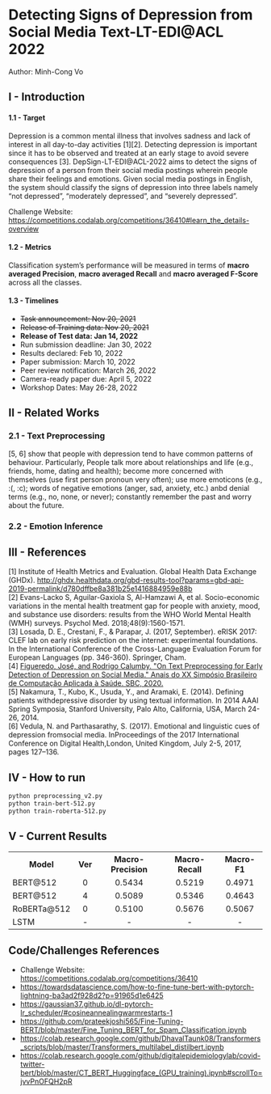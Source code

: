 # Detecting Signs of Depression from Social Media Text-LT-EDI@ACL 2022

Author: Minh-Cong Vo

## I - Introduction

#### 1.1 - Target

Depression is a common mental illness that involves sadness and lack of interest in all day-to-day activities [1][2]. Detecting depression is important since it has to be observed and treated at an early stage to avoid severe consequences [3]. DepSign-LT-EDI@ACL-2022 aims to detect the signs of depression of a person from their social media postings wherein people share their feelings and emotions. Given social media postings in English, the system should classify the signs of depression into three labels namely “not depressed”, “moderately depressed”, and “severely depressed”.

Challenge Website: https://competitions.codalab.org/competitions/36410#learn_the_details-overview

#### 1.2 - Metrics

Classification system’s performance will be measured in terms of **macro averaged Precision**, **macro averaged Recall** and **macro averaged F-Score** across all the classes.

#### 1.3 - Timelines

- ~~Task announcement: Nov 20, 2021~~
- ~~Release of Training data: Nov 20, 2021~~
- **Release of Test data: Jan 14, 2022**
- Run submission deadline: Jan 30, 2022
- Results declared: Feb 10, 2022
- Paper submission: March 10, 2022
- Peer review notification: March 26, 2022
- Camera-ready paper due: April 5, 2022
- Workshop Dates: May 26-28, 2022

## II - Related Works

### 2.1 - Text Preprocessing

[5, 6] show that people with depression tend to have common patterns of behaviour. Particularly, People talk more about relationships and life (e.g., friends, home, dating and health); become more concerned with themselves (use first person pronoun very often); use more emoticons (e.g., :(, :c); words of negative emotions (anger, sad, anxiety, etc.) anbd denial terms (e.g., no, none, or never); constantly remember the past and worry about the future.

### 2.2 - Emotion Inference

## III - References

[1] Institute of Health Metrics and Evaluation. Global Health Data Exchange (GHDx). http://ghdx.healthdata.org/gbd-results-tool?params=gbd-api-2019-permalink/d780dffbe8a381b25e1416884959e88b \
[2] Evans-Lacko S, Aguilar-Gaxiola S, Al-Hamzawi A, et al. Socio-economic variations in the mental health treatment gap for people with anxiety, mood, and substance use disorders: results from the WHO World Mental Health (WMH) surveys. Psychol Med. 2018;48(9):1560-1571.\
[3] Losada, D. E., Crestani, F., & Parapar, J. (2017, September). eRISK 2017: CLEF lab on early risk prediction on the internet: experimental foundations. In the International Conference of the Cross-Language Evaluation Forum for European Languages (pp. 346-360). Springer, Cham. \
[4] [Figueredo, José, and Rodrigo Calumby. "On Text Preprocessing for Early Detection of Depression on Social Media." Anais do XX Simpósio Brasileiro de Computação Aplicada à Saúde. SBC, 2020.](https://sol.sbc.org.br/index.php/sbcas/article/view/11504/11367) \
[5] Nakamura, T., Kubo, K., Usuda, Y., and Aramaki, E. (2014). Defining patients withdepressive disorder by using textual information. In 2014 AAAI Spring Symposia, Stanford University, Palo Alto, California, USA, March 24-26, 2014. \
[6] Vedula, N. and Parthasarathy, S. (2017). Emotional and linguistic cues of depression fromsocial media. InProceedings of the 2017 International Conference on Digital Health,London, United Kingdom, July 2-5, 2017, pages 127–136.

## IV - How to run

```bash
python preprocessing_v2.py
python train-bert-512.py
python train-roberta-512.py
```

## V - Current Results

<!-- <style>
  .double {
    border-top: 4px double #999;
    padding: 10px 0;
    }
</style> -->

<table>
  <tr>
    <th>Model</th>
    <th>Ver</th>
    <th><center>Macro-Precision</center></th>
    <th><center>Macro-Recall</center></th>
    <th><center>Macro-F1</center></th>
  </tr>
  <tr class="double">
    <td>BERT@512</td>
    <td><center>0</center></td>
    <td><center>0.5434</center></td>
    <td><center>0.5219</center></td>
    <td><center>0.4971</center></td>
  </tr>
  <tr>
    <td>BERT@512</td>
    <td><center>4</center></td>
    <td><center>0.5089</center></td>
    <td><center>0.5346</center></td>
    <td><center>0.4643</center></td>
  </tr>
  <tr class="double">
    <td>RoBERTa@512</td>
    <td><center>0</center></td>
    <td><center>0.5100</center></td>
    <td><center>0.5676</center></td>
    <td><center>0.5067</center></td>
  </tr>
  <tr class="double">
    <td>LSTM</td>
    <td><center>-</center></td>
    <td><center>-</center></td>
    <td><center>-</center></td>
    <td><center>-</center></td>
  </tr>
</table>

## Code/Challenges References

- Challenge Website: https://competitions.codalab.org/competitions/36410
- https://towardsdatascience.com/how-to-fine-tune-bert-with-pytorch-lightning-ba3ad2f928d2?p=91965d1e6425
- https://gaussian37.github.io/dl-pytorch-lr_scheduler/#cosineannealingwarmrestarts-1
- https://github.com/prateekjoshi565/Fine-Tuning-BERT/blob/master/Fine_Tuning_BERT_for_Spam_Classification.ipynb
- https://colab.research.google.com/github/DhavalTaunk08/Transformers_scripts/blob/master/Transformers_multilabel_distilbert.ipynb
- https://colab.research.google.com/github/digitalepidemiologylab/covid-twitter-bert/blob/master/CT_BERT_Huggingface_(GPU_training).ipynb#scrollTo=jvvPnOFQH2pR
